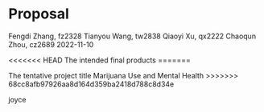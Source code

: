 Proposal
================
Fengdi Zhang, fz2328 Tianyou Wang, tw2838 Qiaoyi Xu, qx2222 Chaoqun
Zhou, cz2689
2022-11-10

\<\<\<\<\<\<\< HEAD The intended final products =======

The tentative project title Marijuana Use and Mental Health
\>\>\>\>\>\>\> 68cc8afb97926aa8d164d359ba2418d788c8d34e

joyce
